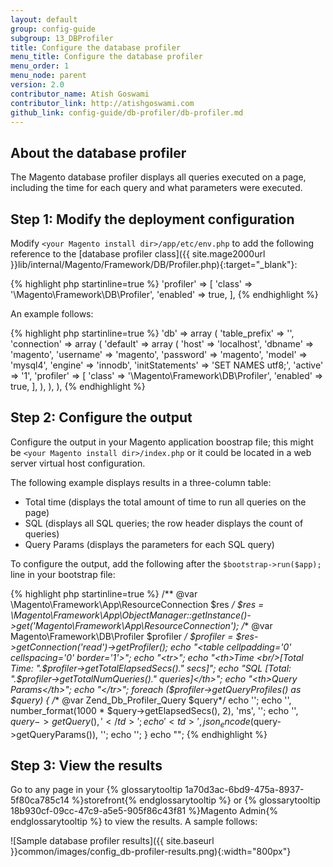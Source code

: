 ```yaml
---
layout: default
group: config-guide
subgroup: 13_DBProfiler
title: Configure the database profiler
menu_title: Configure the database profiler
menu_order: 1
menu_node: parent
version: 2.0
contributor_name: Atish Goswami
contributor_link: http://atishgoswami.com
github_link: config-guide/db-profiler/db-profiler.md
---
```


## About the database profiler
The Magento database profiler displays all queries executed on a page, including the time for each query and what parameters were executed.

## Step 1: Modify the deployment configuration
Modify `<your Magento install dir>/app/etc/env.php` to add the following reference to the [database profiler class]({{ site.mage2000url }}lib/internal/Magento/Framework/DB/Profiler.php){:target="_blank"}:

{% highlight php startinline=true %}
        'profiler' => [
            'class' => '\Magento\Framework\DB\Profiler',
            'enabled' => true,
        ],
{% endhighlight %}

An example follows:

{% highlight php startinline=true %}
 'db' =>
  array (
    'table_prefix' => '',
    'connection' =>
    array (
      'default' =>
      array (
        'host' => 'localhost',
        'dbname' => 'magento',
        'username' => 'magento',
        'password' => 'magento',
        'model' => 'mysql4',
        'engine' => 'innodb',
        'initStatements' => 'SET NAMES utf8;',
        'active' => '1',
        'profiler' => [
            'class' => '\Magento\Framework\DB\Profiler',
            'enabled' => true,
        ],
      ),
    ),
  ),
  {% endhighlight %}


## Step 2: Configure the output
Configure the output in your Magento application boostrap file; this might be `<your Magento install dir>/index.php` or it could be located in a web server virtual host configuration.

The following example displays results in a three-column table:

*	Total time (displays the total amount of time to run all queries on the page)
*	SQL (displays all SQL queries; the row header displays the count of queries)
*	Query Params (displays the parameters for each SQL query)

To configure the output, add the following after the `$bootstrap->run($app);` line in your bootstrap file:

{% highlight php startinline=true %}
/** @var \Magento\Framework\App\ResourceConnection $res */
$res = \Magento\Framework\App\ObjectManager::getInstance()->get('Magento\Framework\App\ResourceConnection');
/** @var Magento\Framework\DB\Profiler $profiler */
$profiler = $res->getConnection('read')->getProfiler();
echo "<table cellpadding='0' cellspacing='0' border='1'>";
echo "<tr>";
echo "<th>Time <br/>[Total Time: ".$profiler->getTotalElapsedSecs()." secs]</th>";
echo "<th>SQL [Total: ".$profiler->getTotalNumQueries()." queries]</th>";
echo "<th>Query Params</th>";
echo "</tr>";
foreach ($profiler->getQueryProfiles() as $query) {
    /** @var Zend_Db_Profiler_Query $query*/
    echo '<tr>';
    echo '<td>', number_format(1000 * $query->getElapsedSecs(), 2), 'ms', '</td>';
    echo '<td>', $query->getQuery(), '</td>';
    echo '<td>', json_encode($query->getQueryParams()), '</td>';
    echo '</tr>';
}
echo "</table>";
{% endhighlight %}

## Step 3: View the results
Go to any page in your {% glossarytooltip 1a70d3ac-6bd9-475a-8937-5f80ca785c14 %}storefront{% endglossarytooltip %} or {% glossarytooltip 18b930cf-09cc-47c9-a5e5-905f86c43f81 %}Magento Admin{% endglossarytooltip %} to view the results. A sample follows:

![Sample database profiler results]({{ site.baseurl }}common/images/config_db-profiler-results.png){:width="800px"}

